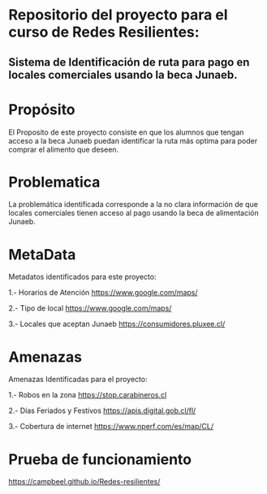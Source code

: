 # Repositorio del proyecto para el curso de Redes Resilientes: 
## Sistema de Identificación de ruta para pago en locales comerciales usando la beca Junaeb.

# Propósito
El Proposito de este proyecto consiste en que los alumnos que tengan acceso a la beca Junaeb puedan identificar la ruta más optima para poder comprar el alimento que deseen.

# Problematica
La problemática identificada corresponde a la no clara información de que locales comerciales tienen acceso al pago usando la beca de alimentación Junaeb.

# MetaData
Metadatos identificados para este proyecto:

1.- Horarios de Atención
https://www.google.com/maps/ 

2.- Tipo de local
https://www.google.com/maps/ 

3.- Locales que aceptan Junaeb
https://consumidores.pluxee.cl/

# Amenazas
Amenazas Identificadas para el proyecto:

1.- Robos en la zona
https://stop.carabineros.cl

2.- Días Feriados y Festivos
https://apis.digital.gob.cl/fl/

3.- Cobertura de internet
https://www.nperf.com/es/map/CL/

# Prueba de funcionamiento
https://campbeel.github.io/Redes-resilientes/
